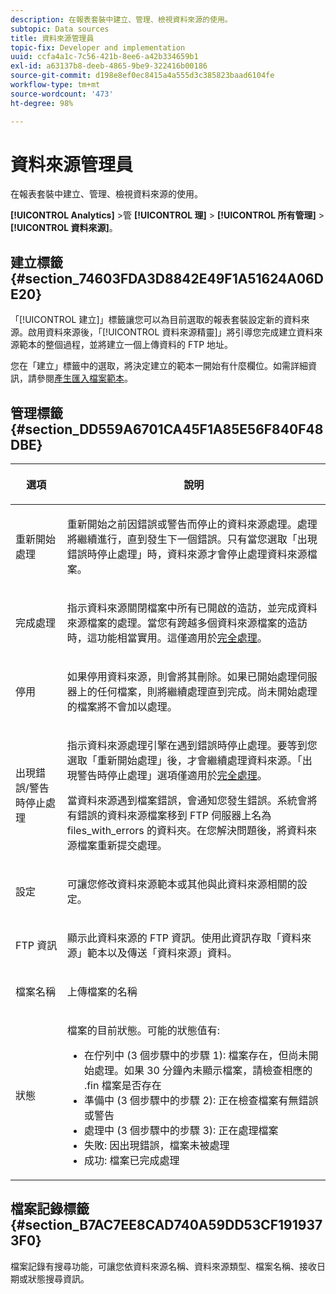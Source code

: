 ```yaml
---
description: 在報表套裝中建立、管理、檢視資料來源的使用。
subtopic: Data sources
title: 資料來源管理員
topic-fix: Developer and implementation
uuid: ccfa4a1c-7c56-421b-8ee6-a42b334659b1
exl-id: a63137b8-deeb-4865-9be9-322416b00186
source-git-commit: d198e8ef0ec8415a4a555d3c385823baad6104fe
workflow-type: tm+mt
source-wordcount: '473'
ht-degree: 98%

---
```


# 資料來源管理員

在報表套裝中建立、管理、檢視資料來源的使用。

**[!UICONTROL Analytics]** >管 **[!UICONTROL 理]** > **[!UICONTROL 所有管理]** > **[!UICONTROL 資料來源]**。

## 建立標籤 {#section_74603FDA3D8842E49F1A51624A06DE20}

「[!UICONTROL 建立]」標籤讓您可以為目前選取的報表套裝設定新的資料來源。啟用資料來源後，「[!UICONTROL 資料來源精靈]」將引導您完成建立資料來源範本的整個過程，並將建立一個上傳資料的 FTP 地址。

您在「建立」標籤中的選取，將決定建立的範本一開始有什麼欄位。如需詳細資訊，請參閱[產生匯入檔案範本](/help/import/c-data-sources/datasrc-template/t-datasrc-creating-data-sources-file.md)。

## 管理標籤 {#section_DD559A6701CA45F1A85E56F840F48DBE}

<table id="table_F74696EC855441328CFE0BF49C20D9B0"> 
 <thead> 
  <tr> 
   <th colname="col1" class="entry"> <p>選項 </p> </th> 
   <th colname="col2" class="entry"> <p>說明 </p> </th> 
  </tr> 
 </thead>
 <tbody> 
  <tr> 
   <td colname="col1"> <p>重新開始處理 </p> </td> 
   <td colname="col2"> <p>重新開始之前因錯誤或警告而停止的資料來源處理。處理將繼續進行，直到發生下一個錯誤。只有當您選取「<span class="uicontrol">出現錯誤時停止處理</span>」時，資料來源才會停止處理資料來源檔案。 </p> </td> 
  </tr> 
  <tr> 
   <td colname="col1"> <p>完成處理 </p> </td> 
   <td colname="col2"> <p>指示資料來源關閉檔案中所有已開啟的造訪，並完成資料來源檔案的處理。當您有跨越多個資料來源檔案的造訪時，這功能相當實用。這僅適用於<a href="/help/import/c-data-sources/c-datasrc-types/datasrc-full-processing.md"   >完全處理</a>。 </p> </td> 
  </tr> 
  <tr> 
   <td colname="col1"> <p>停用 </p> </td> 
   <td colname="col2"> <p> 如果停用資料來源，則會將其刪除。如果已開始處理伺服器上的任何檔案，則將繼續處理直到完成。尚未開始處理的檔案將不會加以處理。 </p> </td> 
  </tr> 
  <tr> 
   <td colname="col1"> <p>出現錯誤/警告時停止處理 </p> </td> 
   <td colname="col2"> <p> 指示資料來源處理引擎在遇到錯誤時停止處理。要等到您選取「重新開始處理」後，才會繼續處理資料來源。「出現警告時停止處理」選項僅適用於<a href="/help/import/c-data-sources/c-datasrc-types/datasrc-full-processing.md"   >完全處理</a>。 </p> <p>當資料來源遇到檔案錯誤，會通知您發生錯誤。系統會將有錯誤的資料來源檔案移到 FTP 伺服器上名為 <span class="filepath">files_with_errors</span> 的資料夾。在您解決問題後，將資料來源檔案重新提交處理。 </p> </td> 
  </tr> 
  <tr> 
   <td colname="col1"> <p>設定 </p> </td> 
   <td colname="col2"> <p>可讓您修改資料來源範本或其他與此資料來源相關的設定。 </p> </td> 
  </tr> 
  <tr> 
   <td colname="col1"> <p>FTP 資訊 </p> </td> 
   <td colname="col2"> <p>顯示此資料來源的 FTP 資訊。使用此資訊存取「資料來源」範本以及傳送「資料來源」資料。 </p> </td> 
  </tr> 
  <tr> 
   <td colname="col1"> <p>檔案名稱 </p> </td> 
   <td colname="col2"> <p>上傳檔案的名稱 </p> </td> 
  </tr> 
  <tr> 
   <td colname="col1"> <p>狀態 </p> </td> 
   <td colname="col2"> <p> 檔案的目前狀態。可能的狀態值有: </p> 
    <ul id="ul_56A0BF8C1BE249F6BB39B0D11DA3997F"> 
     <li id="li_BAB359E08EDE4E0298C0362258789603">在佇列中 (3 個步驟中的步驟 1): 檔案存在，但尚未開始處理。如果 30 分鐘內未顯示檔案，請檢查相應的 <span class="filepath">.fin</span> 檔案是否存在 </li> 
     <li id="li_A09A14F42CB74F01B694799740B3DA17">準備中 (3 個步驟中的步驟 2): 正在檢查檔案有無錯誤或警告 </li> 
     <li id="li_793FDCDB64CF434D82CAF5B6E9BDE557">處理中 (3 個步驟中的步驟 3): 正在處理檔案 </li> 
     <li id="li_1D8C4B241FF0453EAF7DDFD8354C5573">失敗: 因出現錯誤，檔案未被處理 </li> 
     <li id="li_A52507602FB4492B83A70AF6449A539A">成功: 檔案已完成處理 </li> 
    </ul> </td> 
  </tr> 
 </tbody> 
</table>

## 檔案記錄標籤 {#section_B7AC7EE8CAD740A59DD53CF1919373F0}

檔案記錄有搜尋功能，可讓您依資料來源名稱、資料來源類型、檔案名稱、接收日期或狀態搜尋資訊。
